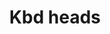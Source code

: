 ---
layout: item
title: Kbd heads
item-id: 7980
datatable: true
id: 7980
name: "Kbd heads"
members: true
lowalch: 20000
highalch: 30000
examine: "I should get them stuffed!"
monsters:
  - id: 239
    name: "King Black Dragon"
    members: true
    combat_level: 276
    wiki_url: "https://oldschool.runescape.wiki/w/King_Black_Dragon"
    drops:
      - quantity: "1"
        rarity: 0.0078125
    image: "https://oldschool.runescape.wiki/images/thumb/e/e9/King_Black_Dragon.png/290px-King_Black_Dragon.png?d25f0"
---